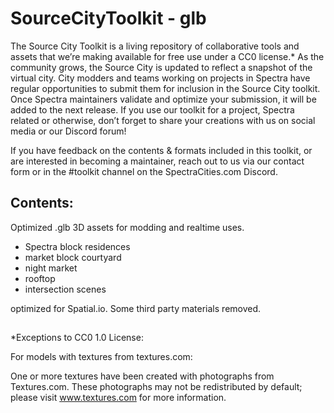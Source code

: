 # SourceCityToolkit - glb

The Source City Toolkit is a living repository of collaborative tools and assets that we’re making available for free use under a CC0 license.* As the community grows, the Source City is updated to reflect a snapshot of the virtual city. City modders and teams working on projects in Spectra have regular opportunities to submit them for inclusion in the Source City toolkit. Once Spectra maintainers validate and optimize your submission, it will be added to the next release. If you use our toolkit for a project, Spectra related or otherwise, don’t forget to share your creations with us on social media or our Discord forum!

If you have feedback on the contents & formats included in this toolkit, or are interested in becoming a maintainer, reach out to us via our contact form or in the #toolkit channel on the SpectraCities.com Discord.

## Contents:

Optimized .glb 3D assets for modding and realtime uses.

- Spectra block residences
- market block courtyard
- night market
- rooftop
- intersection scenes 

optimized for Spatial.io. Some third party materials removed.

##

*Exceptions to CC0 1.0 License:

For models with textures from textures.com:

One or more textures have been created with photographs from Textures.com. These photographs may not be redistributed by default; please visit www.textures.com for more information.


